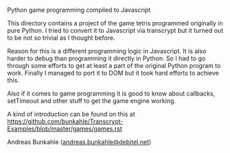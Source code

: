 Python game programming compiled to Javascript

This directory contains a project of the game tetris programmed originally in pure Python. I tried to convert it to 
Javascript via transcrypt but it turned out to be not so trivial as I thought before.

Reason for this is a different programming logic in Javascript. It is also harder to debug than programming it directly in Python. 
So I had to go through some efforts to get at least a part of the original Python program to work. Finally I managed to port it to DOM but it took hard efforts to achieve this.

Also if it comes to game programming it is good to know about callbacks, setTimeout and other stuff to get the game engine working.

A kind of introduction can be found on this at
https://github.com/bunkahle/Transcrypt-Examples/blob/master/games/games.rst

Andreas Bunkahle (andreas.bunkahle@debitel.net)

